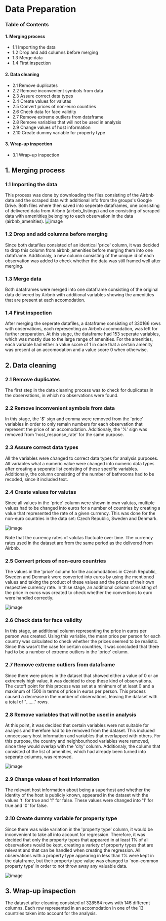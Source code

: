 # Data Preparation

### Table of Contents

#### 1. Merging process
- 1.1 Importing the data
- 1.2 Drop and add columns before merging
- 1.3 Merge data
- 1.4 First inspection
#### 2. Data cleaning
- 2.1 Remove duplicates
- 2.2 Remove inconvenient symbols from data
- 2.3 Assure correct data types
- 2.4 Create values for valutas
- 2.5 Convert prices of non-euro countries
- 2.6 Check data for face validity
- 2.7 Remove extreme outliers from dataframe
- 2.8 Remove variables that will not be used in analysis
- 2.9 Change values of host information
- 2.10 Create dummy variable for property type
#### 3. Wrap-up inspection
- 3.1 Wrap-up inspection

## 1. Merging process

### 1.1 Importing the data
This process was done by downloading the files consisting of the Airbnb data and the scraped data with additional info from the groups's Google Drive. Both files where then saved into seperate dataframes, one consisting of delivered data from Airbnb (airbnb_listings) and on consisting of scraped data with amenitities belonging to each observation in the data (airbnb_amenities).
![image](https://user-images.githubusercontent.com/98958192/159884510-5a937464-1a0e-4a71-b4a9-7bc2dfe17051.png)
### 1.2 Drop and add columns before merging
Since both datafiles consisted of an identical 'price' column, it was decided to drop this column from airbnb_amenities before merging them into one dataframe. Additionaly, a new column consisting of the unique id of each observation was added to check whether the data was still framed well after merging. 
### 1.3 Merge data
Both dataframes were merged into one dataframe consisting of the original data delivered by Airbnb with additional variables showing the amenitites that are present at each accomodation.
### 1.4 First inspection
After merging the seperate datafiles, a dataframe consisting of 330166 rows with observations, each representing an Airbnb accomodation, was left for further preparation. At this stage, the dataframe had 153 seperate variables, which was mostly due to the large range of amenities. For the amenities, each variable had either a value score of 1 in case that a certain amenity was present at an accomodation and a value score 0 when otherwise.

## 2. Data cleaning

### 2.1 Remove duplicates
The first step in the data cleaning process was to check for duplicates in the observations, in which no observations were found.

### 2.2 Remove inconvenient symbols from data
In this stage, the '$' sign and comma were removed from the 'price' variables in order to only remain numbers for each observation that represent the price of an accomodation. Additionaly, the '%' sign was removed from 'host_response_rate' for the same purpose.

### 2.3 Assure correct data types
All the variables were changed to correct data types for analysis purposes. All variables what a numeric value were changed into numeric data types after creating a seperate list conisting of these specific variables. Additionaly, the column consisting of the number of bathrooms had to be recoded, since it included text. 

### 2.4 Create values for valutas
Since all values  in the 'price' column were shown in own valutas, multiple values had to be changed into euros for a number of countries by creating a value that represented the rate of a given currency. This was done for the non-euro countries in the data set: Czech Republic, Sweden and Denmark.

![image](https://user-images.githubusercontent.com/98958192/159895485-3719cc3e-391f-4460-bf68-ad1061752906.png)

Note that the currency rates of valutas fluctuate over time. The currency rates used in the dataset are from the same period as the delivered from Airbnb.

### 2.5 Convert prices of non-euro countries
The values in the 'price' column for the accomodations in Czech Republic, Sweden and Denmark were converted into euros by using the mentioned values and taking the product of these values and the prices of their own respective currency rate. In thise stage, an additional column consisting of the price in euros was created to check whether the convertions to euro were handled correctly.

![image](https://user-images.githubusercontent.com/98958192/159897524-5f0e2e3f-4e14-4132-a6a3-766ee3aa1f03.png)

### 2.6 Check data for face validity
In this stage, an additional column representing the price in euros per person was created. Using this variable, the mean price per person for each country was calculated to check whether the prices seemed to be realistic. Since this wasn't the case for certain countries, it was concluded that there had to be a number of extreme outliers in the 'price' column.

### 2.7 Remove extreme outliers from dataframe
Since there were prices in the dataset that showed either a value of 0 or an extremely high value, it was decided to drop these kind of observations. The cutoff point for this process was set at a minimum of at least 0 and a maximum of 1500 in terms of price in euros per person. This process caused a decrease in the number of observations, leaving the dataset with a total of "......." rows.

### 2.8 Remove variables that will not be used in analysis
At this point, it was decided that certain variables were not suitable for analysis and therefore had to be removed from the dataset. This included unnecessary host information and variables that overlapped with others. For this purpose, the country and neighbourhood variables were removed, since they would overlap with the 'city' column. Additionaly, the column that consisted of the list of amenities, which had already been turned into seperate columns, was removed. 

![image](https://user-images.githubusercontent.com/98958192/159900303-2e35caa9-4164-4036-b6a3-507809e55687.png)

### 2.9 Change values of host information
The relevant host information about being a superhost and whether the identity of the host is publicly known, appeared in the dataset with the values 't' for true and 'f' for false. These values were changed into '1' for true and '0' for false.

### 2.10 Create dummy variable for property type
Since there was wide variation in the 'property type' column, it would be inconvenient to take all into account for regression. Therefore, it was decided that only the property types that appeared in at least 1% of all observations would be kept, creating a variety of property types that are relevant and that can be handled when creating the regression. All observations with a property type appearing in less than 1% were kept in the dataframe, but their property type value was changed to 'non-common property type' in order to not throw away any valuable data. 

![image](https://user-images.githubusercontent.com/98958192/159901924-3ffbc407-c10c-4411-8c93-eff8638f42b7.png)

## 3. Wrap-up inspection
The dataset after cleaning consisted of 328564 rows with 146 different columns. Each row represented in an accomodation in one of the 13 countries taken into account for the analysis. 










